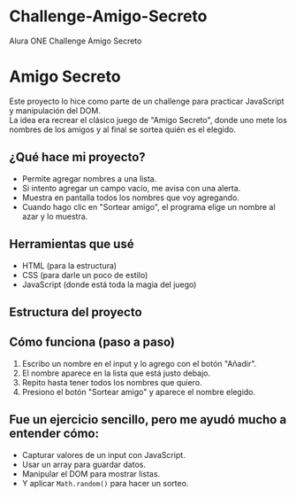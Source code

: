 # Challenge-Amigo-Secreto
Alura ONE Challenge Amigo Secreto
# Amigo Secreto

Este proyecto lo hice como parte de un challenge para practicar JavaScript y manipulación del DOM.  
La idea era recrear el clásico juego de "Amigo Secreto", donde uno mete los nombres de los amigos y al final se sortea quién es el elegido.

## ¿Qué hace mi proyecto?
- Permite agregar nombres a una lista.
- Si intento agregar un campo vacío, me avisa con una alerta.
- Muestra en pantalla todos los nombres que voy agregando.
- Cuando hago clic en "Sortear amigo", el programa elige un nombre al azar y lo muestra.

## Herramientas que usé
- HTML (para la estructura)
- CSS (para darle un poco de estilo)
- JavaScript (donde está toda la magia del juego)

## Estructura del proyecto


##  Cómo funciona (paso a paso)
1. Escribo un nombre en el input y lo agrego con el botón "Añadir".
2. El nombre aparece en la lista que está justo debajo.
3. Repito hasta tener todos los nombres que quiero.
4. Presiono el botón "Sortear amigo" y aparece el nombre elegido.

## Fue un ejercicio sencillo, pero me ayudó mucho a entender cómo:
- Capturar valores de un input con JavaScript.
- Usar un array para guardar datos.
- Manipular el DOM para mostrar listas.
- Y aplicar `Math.random()` para hacer un sorteo.
